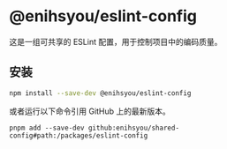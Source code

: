 # @enihsyou/eslint-config

这是一组可共享的 ESLint 配置，用于控制项目中的编码质量。

## 安装

```bash
npm install --save-dev @enihsyou/eslint-config
```

或者运行以下命令引用 GitHub 上的最新版本。

```shell
pnpm add --save-dev github:enihsyou/shared-config#path:/packages/eslint-config
```
